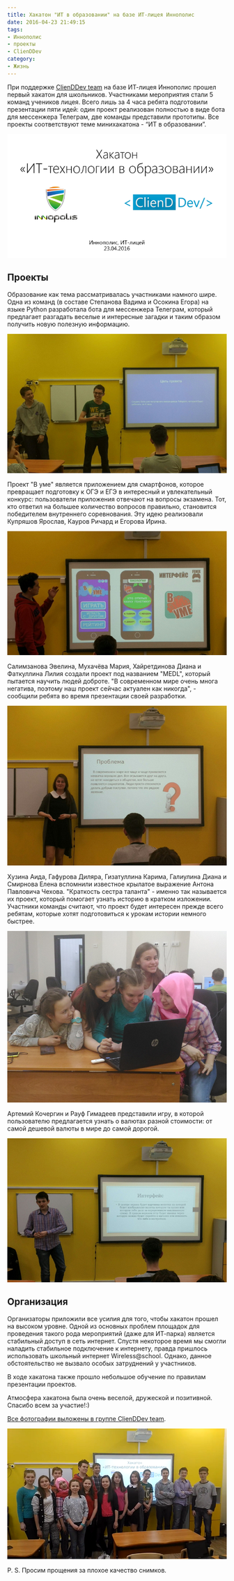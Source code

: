 ```yaml
---
title: Хакатон "ИТ в образовании" на базе ИТ-лицея Иннополис
date: 2016-04-23 21:49:15
tags:
- Иннополис
- проекты
- ClienDDev
category:
- Жизнь
---
```


При поддержке [ClienDDev team](http://clienddev.ru) на базе ИТ-лицея Иннополис прошел первый хакатон для школьников. Участниками мероприятия стали 5 команд учеников лицея. Всего лишь за 4 часа ребята подготовили презентации пяти идей: один проект реализован полностью в виде бота для мессенжера Телеграм, две команды представили прототипы. Все проекты соответствуют теме минихакатона - “ИТ в образовании”. <!--more-->

![](/content/2016/04/innohack/slide.png)

## Проекты

Образование как тема рассматривалась участниками намного шире. Одна из команд (в составе Степанова Вадима и Осокина Егора) на языке Python разработала бота для мессенжера Телеграм, который предлагает разгадать веселые и интересные загадки и таким образом получить новую полезную информацию. 

![](/content/2016/04/innohack/project_bot.jpg)

Проект "В уме" является приложением для смартфонов, которое превращает подготовку к ОГЭ и ЕГЭ в интересный и увлекательный конкурс: пользователи приложения отвечают на вопросы экзамена. Тот, кто ответил на большее количество вопросов правильно, становится победителем внутреннего соревнования. Эту идею реализовали Купряшов Ярослав, Кауров Ричард и Егорова Ирина.

![](/content/2016/04/innohack/project_brain.jpg)

Салимзанова Эвелина, Мухачёва Мария, Хайретдинова Диана и Фаткуллина Лилия создали проект под названием "MEDL", который пытается научить людей доброте. "В современном мире очень многа негатива, поэтому наш проект сейчас актуален как никогда", - сообщили ребята во время презентации своей разработки. 

![](/content/2016/04/innohack/project_medl.jpg)

Хузина Аида, Гафурова Диляра, Гизатуллина Карима, Галиулина Диана и Смирнова Елена вспомнили известное крылатое выражение Антона Павловича Чехова. "Краткость сестра таланта" - именно так называется их проект, который помогает узнать историю в кратком изложении. Участники команды считают, что проект будет интересен прежде всего ребятам, которые хотят подготовиться к урокам истории немного быстрее.

![](/content/2016/04/innohack/project_history.jpg)

Артемий Кочергин и Рауф Гимадеев представили игру, в которой пользователю предлагается узнать о валютах разной стоимости: от самой дешевой валюты в мире до самой дорогой.

![](/content/2016/04/innohack/project_money.jpg)

## Организация

Организаторы приложили все усилия для того, чтобы хакатон прошел на высоком уровне. Одной из основных проблем площадок для проведения такого рода мероприятий (даже для ИТ-парка) является стабильный доступ в сеть интернет. Спустя некоторое время мы смогли наладить стабильное подключение к интернету, правда пришлось использовать школьный интернет Wireless@school. Однако, данное обстоятельство не вызвало особых затруднений у участников.

В ходе хакатона также прошло небольшое обучение по правилам презентации проектов. 

Атмосфера хакатона была очень веселой, дружеской и позитивной. Спасибо всем за участие!:)

[Все фотографии выложены в группе ClienDDev team](https://vk.com/album-71801221_231341731).

![](/content/2016/04/innohack/final.png)

P. S. Просим прощения за плохое качество снимков.